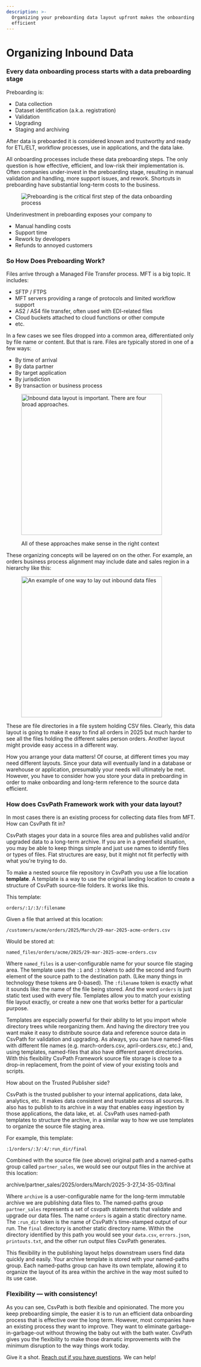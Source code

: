 ```yaml
---
description: >-
  Organizing your preboarding data layout upfront makes the onboarding process
  efficient
---
```


# Organizing Inbound Data

### Every data onboarding process starts with a data preboarding stage

Preboarding is:&#x20;

* Data collection
* Dataset identification (a.k.a. registration)
* Validation
* Upgrading
* Staging and archiving

After data is preboarded it is considered known and trustworthy and ready for ETL/ELT, workflow processes, use in applications, and the data lake.&#x20;

All onboarding processes include these data preboarding steps. The only question is how effective, efficient, and low-risk their implementation is. Often companies under-invest in the preboarding stage, resulting in manual validation and handling, more support issues, and rework. Shortcuts in preboarding have substantial long-term costs to the business.

<figure><img src="../../.gitbook/assets/Screenshot 2025-03-27 at 11.26.05 AM.png" alt="Preboarding is the critical first step of the data onboarding process"><figcaption></figcaption></figure>

Underinvestment in preboarding exposes your company to&#x20;

* Manual handling costs
* Support time
* Rework by developers
* Refunds to annoyed customers

### So How Does Preboarding Work?

Files arrive through a Managed File Transfer process. MFT is a big topic. It includes:&#x20;

* SFTP / FTPS
* MFT servers providing a range of protocols and limited workflow support
* AS2 / AS4 file transfer, often used with EDI-related files
* Cloud buckets attached to cloud functions or other compute&#x20;
* etc.

In a few cases we see files dropped into a common area, differentiated only by file name or content. But that is rare. Files are typically stored in one of a few ways:

* By time of arrival
* By data partner
* By target application
* By jurisdiction
* By transaction or business process

<figure><img src="../../.gitbook/assets/Screenshot 2025-03-27 at 11.48.01 AM.png" alt="Inbound data layout is important. There are four broad approaches." width="375"><figcaption><p>All of these approaches make sense in the right context</p></figcaption></figure>

These organizing concepts will be layered on on the other. For example, an orders business process alignment may include date and sales region in a hierarchy like this:

<figure><img src="../../.gitbook/assets/Screenshot 2025-03-27 at 11.57.09 AM.png" alt="An example of one way to lay out inbound data files" width="375"><figcaption></figcaption></figure>

These are file directories in a file system holding CSV files. Clearly, this data layout is going to make it easy to find all orders in 2025 but much harder to see all the files holding the different sales person orders. Another layout might provide easy access in a different way.

How you arrange your data matters! Of course, at different times you may need different layouts. Since your data will eventually land in a database or warehouse or application, presumably your needs will ultimately be met. However, you have to consider how you store your data in preboarding in order to make onboarding and long-term reference to the source data efficient.

### How does CsvPath Framework work with your data layout?

In most cases there is an existing process for collecting data files from MFT. How can CsvPath fit in?&#x20;

CsvPath stages your data in a source files area and publishes valid and/or upgraded data to a long-term archive. If you are in a greenfield situation, you may be able to keep things simple and just use names to identify files or types of files. Flat structures are easy, but it might not fit perfectly with what you're trying to do.

To make a nested source file repository in CsvPath you use a file location **template**. A template is a way to use the original landing location to create a structure of CsvPath source-file folders.  It works like this.

This template:&#x20;

```
orders/:1/:3/:filename
```

Given a file that arrived at this location:

```
/customers/acme/orders/2025/March/29-mar-2025-acme-orders.csv
```

Would be stored at:

```
named_files/orders/acme/2025/29-mar-2025-acme-orders.csv
```

Where `named_files` is a user-configurable name for your source file staging area. The template uses the `:1` and `:3` tokens to add the second and fourth element of the source path to the destination path. (Like many things in technology these tokens are 0-based). The `:filename` token is exactly what it sounds like: the name of the file being stored. And the word `orders` is just static text used with every file. Templates allow you to match your existing file layout exactly, or create a new one that works better for a particular purpose.

Templates are especially powerful for their ability to let you import whole directory trees while reorganizing them. And having the directory tree you want make it easy to distribute source data and reference source data in CsvPath for validation and upgrading. As always, you can have named-files with different file names (e.g. march-orders.csv, april-orders.csv, etc.) and, using templates, named-files that also have different parent directories. With this flexibility CsvPath Framework source file storage is close to a drop-in replacement, from the point of view of your existing tools and scripts.

How about on the Trusted Publisher side?

CsvPath is the trusted publisher to your internal applications, data lake, analytics, etc. It makes data consistent and trustable across all sources. It also has to publish to its archive in a way that enables easy ingestion by those applications, the data lake, et. al.  CsvPath uses named-path templates to structure the archive, in a similar way to how we use templates to organize the source file staging area.

For example, this template:

```
:1/orders/:3/:4/:run_dir/final
```

Combined with the source file (see above) original path and a named-paths group called `partner_sales`, we would see our output files in the archive at this location:

archive/partner\_sales/2025/orders/March/2025-3-27\_14-35-03/final&#x20;

Where `archive` is a user-configurable name for the long-term immutable archive we are publishing data files to. The named-paths group `partner_sales` represents a set of csvpath statements that validate and upgrade our data files. The name `orders` is again a static directory name. The `:run_dir` token is the name of CsvPath's time-stamped output of our run. The `final` directory is another static directory name. Within the directory identified by this path you would see your `data.csv`, `errors.json`, `printouts.txt`, and the other run output files CsvPath generates.

This flexibility in the publishing layout helps downstream users find data quickly and easily. Your archive template is stored with your named-paths group. Each named-paths group can have its own template, allowing it to organize the layout of its area within the archive in the way most suited to its use case.&#x20;

### Flexibility — with consistency!

As you can see, CsvPath is both flexible and opinionated. The more you keep preboarding simple, the easier it is to run an efficient data onboarding process that is effective over the long term. However, most companies have an existing process they want to improve. They want to eliminate garbage-in-garbage-out without throwing the baby out with the bath water. CsvPath gives you the flexibility to make those dramatic improvements with the minimum disruption to the way things work today.

Give it a shot. [Reach out if you have questions](../a-helping-hand.md). We can help!

